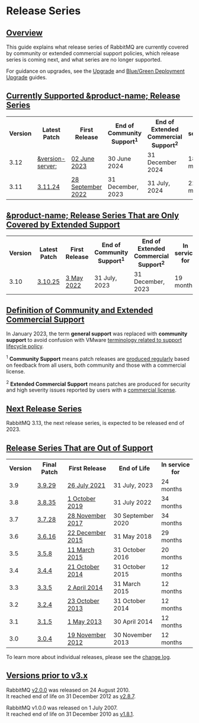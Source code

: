 <!--
Copyright (c) 2007-2023 VMware, Inc. or its affiliates.

All rights reserved. This program and the accompanying materials
are made available under the terms of the under the Apache License,
Version 2.0 (the "License”); you may not use this file except in compliance
with the License. You may obtain a copy of the License at

https://www.apache.org/licenses/LICENSE-2.0

Unless required by applicable law or agreed to in writing, software
distributed under the License is distributed on an "AS IS" BASIS,
WITHOUT WARRANTIES OR CONDITIONS OF ANY KIND, either express or implied.
See the License for the specific language governing permissions and
limitations under the License.
-->

# Release Series

## <a id="overview" class="anchor" href="#overview">Overview</a>

This guide explains what release series of RabbitMQ are currently covered by
community or extended commercial support policies, which release series is coming next, and
what series are no longer supported.

For guidance on upgrades, see the [Upgrade](./upgrade) and
[Blue/Green Deployment Upgrade](./blue-green-upgrade) guides.

## <a id="currently-supported" class="anchor" href="#currently-supported">Currently Supported &product-name; Release Series</a>

<table class="release-series">
  <tr>
    <th>Version</th>
    <th>Latest Patch</th>
    <th>First Release</th>
    <th>End of Community Support<sup>1</sup></th>
    <th>End of Extended Commercial Support<sup>2</sup></th>
    <th>In service for</th>
  </tr>

  <tr>
    <td>3.12</td>
    <td><a href="https://github.com/rabbitmq/rabbitmq-server/releases/tag/&version-server-tag;" target="_blank" rel="noopener noreferrer">&version-server;</a></td>
    <td><a href="https://github.com/rabbitmq/rabbitmq-server/releases/tag/v3.12.0" target="_blank" rel="noopener noreferrer">02 June 2023</a></td>
    <td>30 June 2024</td>
    <td>31 December 2024</td>
    <td>18 months</td>
  </tr>

  <tr>
    <td>3.11</td>
    <td><a href="https://github.com/rabbitmq/rabbitmq-server/releases/tag/v3.11.24" target="_blank" rel="noopener noreferrer">3.11.24</a></td>
    <td><a href="https://github.com/rabbitmq/rabbitmq-server/releases/tag/v3.11.0" target="_blank" rel="noopener noreferrer">28 September 2022</a></td>
    <td>31 December, 2023</td>
    <td>31 July, 2024</td>
    <td>22 months</td>
  </tr>
</table>

## <a id="extended-support" class="anchor" href="#extended-support">&product-name; Release Series That are Only Covered by Extended Support</a>

<table class="release-series">
  <tr>
    <th>Version</th>
    <th>Latest Patch</th>
    <th>First Release</th>
    <th>End of Community Support<sup>1</sup></th>
    <th>End of Extended Commercial Support<sup>2</sup></th>
    <th>In service for</th>
  </tr>

  <tr>
    <td>3.10</td>
    <td><a href="https://github.com/rabbitmq/rabbitmq-server/releases/tag/v3.10.25" target="_blank" rel="noopener noreferrer">3.10.25</a></td>
    <td><a href="https://github.com/rabbitmq/rabbitmq-server/releases/tag/v3.10.0" target="_blank" rel="noopener noreferrer">3 May 2022</a></td>
    <td>31 July, 2023</td>
    <td>31 December, 2023</td>
    <td>19 months</td>
  </tr>
</table>


## <a id="terminology" class="anchor" href="#terminology">Definition of Community and Extended Commercial Support</a>

In January 2023, the term **general support** was replaced with **community support** to avoid confusion with
VMware [terminology related to support lifecycle policy](https://tanzu.vmware.com/support/lifecycle_policy).

<sup>1</sup> **Community Support** means patch releases are [produced regularly](./changelog) based on feedback from all users,
both community and those with a commercial license.

<sup>2</sup> **Extended Commercial Support** means patches are produced for security and high severity issues reported by users with a [commercial license](./contact#paid-support).


## <a id="" class="anchor" href="#next-release-series">Next Release Series</a>

RabbitMQ 3.13, the next release series, is expected to be released end of 2023.

## <a id="out-of-support" class="anchor" href="#out-of-support">Release Series That are Out of Support</a>

<table class="release-series">
  <tr>
    <th>Version</th>
    <th>Final Patch</th>
    <th>First Release</th>
    <th>End of Life</th>
    <th>In service for</th>
  </tr>

  <tr>
    <td>3.9</td>
    <td><a href="https://github.com/rabbitmq/rabbitmq-server/releases/tag/v3.9.29" target="_blank" rel="noopener noreferrer">3.9.29</a></td>
    <td><a href="https://github.com/rabbitmq/rabbitmq-server/releases/tag/v3.9.0" target="_blank" rel="noopener noreferrer">26 July 2021</a></td>
    <td>31 July, 2023</td>
    <td>24 months</td>
  </tr>

  <tr>
    <td>3.8</td>
    <td><a href="https://github.com/rabbitmq/rabbitmq-server/releases/tag/v3.8.35" target="_blank" rel="noopener noreferrer">3.8.35</a></td>
    <td><a href="https://github.com/rabbitmq/rabbitmq-server/releases/tag/v3.8.0" target="_blank" rel="noopener noreferrer">1 October 2019</a></td>
    <td>31 July 2022</td>
    <td>34 months</td>
  </tr>

  <tr>
    <td>3.7</td>
    <td><a href="https://github.com/rabbitmq/rabbitmq-server/releases/tag/v3.7.28" target="_blank" rel="noopener noreferrer">3.7.28</a></td>
    <td><a href="https://github.com/rabbitmq/rabbitmq-server/releases/tag/v3.7.0" target="_blank" rel="noopener noreferrer">28 November 2017</a></td>
    <td>30 September 2020</td>
    <td>34 months</td>
  </tr>

  <tr>
    <td>3.6</td>
    <td><a href="https://github.com/rabbitmq/rabbitmq-server/releases/tag/rabbitmq_v3_6_16" target="_blank" rel="noopener noreferrer">3.6.16</a></td>
    <td><a href="https://github.com/rabbitmq/rabbitmq-server/releases/tag/rabbitmq_v3_6_0" target="_blank" rel="noopener noreferrer">22 December 2015</a></td>
    <td>31 May 2018</td>
    <td>29 months</td>
  </tr>

  <tr>
    <td>3.5</td>
    <td><a href="https://github.com/rabbitmq/rabbitmq-server/releases/tag/rabbitmq_v3_5_8" target="_blank" rel="noopener noreferrer">3.5.8</a></td>
    <td><a href="https://github.com/rabbitmq/rabbitmq-server/releases/tag/rabbitmq_v3_5_0" target="_blank" rel="noopener noreferrer">11 March 2015</a></td>
    <td>31 October 2016</td>
    <td>20 months</td>
  </tr>

  <tr>
    <td>3.4</td>
    <td><a href="https://github.com/rabbitmq/rabbitmq-server/releases/tag/rabbitmq_v3_4_4" target="_blank" rel="noopener noreferrer">3.4.4</a></td>
    <td><a href="https://github.com/rabbitmq/rabbitmq-server/releases/tag/rabbitmq_v3_4_0" target="_blank" rel="noopener noreferrer">21 October 2014</a></td>
    <td>31 October 2015</td>
    <td>12 months</td>
  </tr>

  <tr>
    <td>3.3</td>
    <td><a href="https://github.com/rabbitmq/rabbitmq-server/releases/tag/rabbitmq_v3_3_5" target="_blank" rel="noopener noreferrer">3.3.5</a></td>
    <td><a href="https://github.com/rabbitmq/rabbitmq-server/releases/tag/rabbitmq_v3_3_0" target="_blank" rel="noopener noreferrer">2 April 2014</a></td>
    <td>31 March 2015</td>
    <td>12 months</td>
  </tr>

  <tr>
    <td>3.2</td>
    <td><a href="https://github.com/rabbitmq/rabbitmq-server/releases/tag/rabbitmq_v3_2_4" target="_blank" rel="noopener noreferrer">3.2.4</a></td>
    <td><a href="https://github.com/rabbitmq/rabbitmq-server/releases/tag/rabbitmq_v3_2_0" target="_blank" rel="noopener noreferrer">23 October 2013</a></td>
    <td>31 October 2014</td>
    <td>12 months</td>
  </tr>

  <tr>
    <td>3.1</td>
    <td><a href="https://github.com/rabbitmq/rabbitmq-server/releases/tag/rabbitmq_v3_1_5" target="_blank" rel="noopener noreferrer">3.1.5</a></td>
    <td><a href="https://github.com/rabbitmq/rabbitmq-server/releases/tag/rabbitmq_v3_1_0" target="_blank" rel="noopener noreferrer">1 May 2013</a></td>
    <td>30 April 2014</td>
    <td>12 months</td>
  </tr>

  <tr>
    <td>3.0</td>
    <td><a href="https://github.com/rabbitmq/rabbitmq-server/releases/tag/rabbitmq_v3_0_4" target="_blank" rel="noopener noreferrer">3.0.4</a></td>
    <td><a href="https://github.com/rabbitmq/rabbitmq-server/releases/tag/rabbitmq_v3_0_0" target="_blank" rel="noopener noreferrer">19 November 2012</a></td>
    <td>30 November 2013</td>
    <td>12 months</td>
  </tr>
</table>

To learn more about individual releases, please see the [change log](./changelog).


## <a id="prior-to-v3x" class="anchor" href="#prior-to-v3x">Versions prior to v3.x</a>

RabbitMQ <a href="https://github.com/rabbitmq/rabbitmq-server/releases/tag/rabbitmq_v2_0_0" target="_blank" rel="noopener noreferrer">v2.0.0</a> was released on 24 August 2010.
<br />It reached end of life on 31 December 2012 as <a href="https://github.com/rabbitmq/rabbitmq-server/releases/tag/rabbitmq_v2_8_7" target="_blank" rel="noopener noreferrer">v2.8.7</a>.

RabbitMQ v1.0.0 was released on 1 July 2007.
<br />It reached end of life on 31 December 2010 as <a href="https://github.com/rabbitmq/rabbitmq-server/releases/tag/rabbitmq_v1_8_1" target="_blank" rel="noopener noreferrer">v1.8.1</a>.
